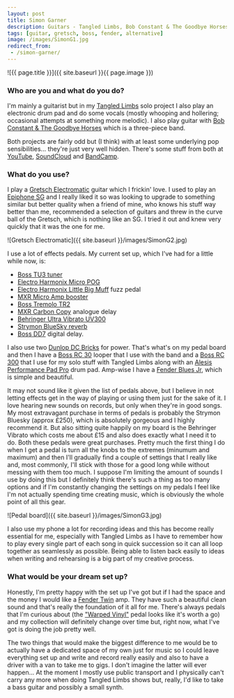```yaml
---
layout: post
title: Simon Garner
description: Guitars - Tangled Limbs, Bob Constant & The Goodbye Horses
tags: [guitar, gretsch, boss, fender, alternative]
image: /images/SimonG1.jpg
redirect_from:
 - /simon-garner/
---
```


![{{ page.title }}]({{ site.baseurl }}{{ page.image }})

### Who are you and what do you do?

I'm mainly a guitarist but in my [Tangled Limbs](https://www.facebook.com/TangledLimbs/) solo project I also play an electronic drum pad and do some vocals (mostly whooping and hollering; occasional attempts at something more melodic). I also play guitar with [Bob Constant & The Goodbye Horses](https://www.facebook.com/BobConstantAndTheGoodbyeHorses/) which is a three-piece band.

Both projects are fairly odd but (I think) with at least some underlying pop sensibilities... they're just very well hidden. There's some stuff from both at [YouTube](https://youtu.be/U9wY6P65WcQ), [SoundCloud](https://soundcloud.com/bobconstantband/sets/isthygm) and [BandCamp](http://bobconstant.bandcamp.com/).

### What do you use?

I play a [Gretsch Electromatic](http://www.gretschguitars.com/products/guitars/) guitar which I frickin' love. I used to play an [Epiphone SG](http://www.epiphone.com/Products/Electrics/SG.aspx) and I really liked it so was looking to upgrade to something similar but better quality when a friend of mine, who knows his stuff way better than me, recommended a selection of guitars and threw in the curve ball of the Gretsch, which is nothing like an SG. I tried it out and knew very quickly that it was the one for me.

![Gretsch Electromatic]({{ site.baseurl }}/images/SimonG2.jpg)

I use a lot of effects pedals. My current set up, which I've had for a little while now, is:

* [Boss TU3 tuner](http://www.bossus.com/products/tu-3/)
* [Electro Harmonix Micro POG](http://www.ehx.com/products/micro-pog)
* [Electro Harmonix Little Big Muff](http://www.ehx.com/products/little-big-muff-pi) fuzz pedal
* [MXR Micro Amp booster](http://www.jimdunlop.com/product/m133-micro-amp)
* [Boss Tremolo TR2](http://www.bossus.com/products/tr-2/)
* [MXR Carbon Copy](http://www.jimdunlop.com/product/m169-carbon-copy-analog-delay) analogue delay
* [Behringer Ultra Vibrato UV300](http://www.music-group.com/Categories/Behringer/Guitar/Guitar-Stompboxes/UV300/p/P0507)
* [Strymon BlueSky reverb](http://www.strymon.net/products/bluesky/)
* [Boss DD7](http://www.bossus.com/products/dd-7/) digital delay.

I also use two [Dunlop DC Bricks](http://www.jimdunlop.com/product/mxr-dc-brick) for power. That's what's on my pedal board and then I have a [Boss RC 30](http://www.bossus.com/products/rc-30/) looper that I use with the band and a [Boss RC 300](http://www.boss.info/products/rc-300/) that I use for my solo stuff with Tangled Limbs along with an [Alesis Performance Pad Pro](http://www.alesis.com/products/legacy/performancepad-pro) drum pad. Amp-wise I have a [Fender Blues Jr](http://intl.fender.com/en-GB/amps/guitar-amplifiers/blues-junior-iii-230v-eur-black/), which is simple and beautiful.

It may not sound like it given the list of pedals above, but I believe in not letting effects get in the way of playing or using them just for the sake of it. I love hearing new sounds on records, but only when they're in good songs. My most extravagant purchase in terms of pedals is probably the Strymon Bluesky (approx £250), which is absolutely gorgeous and I highly recommend it. But also sitting quite happily on my board is the Behringer Vibrato which costs me about £15 and also does exactly what I need it to do. Both these pedals were great purchases. Pretty much the first thing I do when I get a pedal is turn all the knobs to the extremes (minumum and maximum) and then I'll gradually find a couple of settings that I really like and, most commonly, I'll stick with those for a good long while without messing with them too much. I suppose I'm limiting the amount of sounds I use by doing this but I definitely think there's such a thing as too many options and if I'm constantly changing the settings on my pedals I feel like I'm not actually spending time creating music, which is obviously the whole point of all this gear.

![Pedal board]({{ site.baseurl }}/images/SimonG3.jpg)

I also use my phone a lot for recording ideas and this has become really essential for me, especially with Tangled Limbs as I have to remember how to play every single part of each song in quick succession so it can all loop together as seamlessly as possible. Being able to listen back easily to ideas when writing and rehearsing is a big part of my creative process.

### What would be your dream set up?

Honestly, I'm pretty happy with the set up I've got but if I had the space and the money I would like a [Fender Twin](http://www.musiciansfriend.com/amplifiers-effects/fender-twin-amp-100-watt-all-tube-guitar-amp) amp. They have such a beautiful clean sound and that's really the foundation of it all for me. There's always pedals that I'm curious about (the ["Warped Vinyl"](http://chaseblissaudio.com/warped-vinyl/) pedal looks like it's worth a go) and my collection will definitely change over time but, right now, what I've got is doing the job pretty well.

The two things that would make the biggest difference to me would be to actually have a dedicated space of my own just for music so I could leave everything set up and write and record really easily and also to have a driver with a van to take me to gigs. I don't imagine the latter will ever happen... At the moment I mostly use public transport and I physically can't carry any more when doing Tangled Limbs shows but, really, I'd like to take a bass guitar and possibly a small synth.
